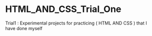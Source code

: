 # HTML_AND_CSS_Trial_One
Trial1 : Experimental projects for practicing ( HTML AND CSS ) that I have done myself
